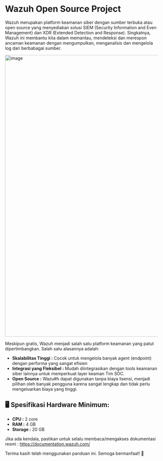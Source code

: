 # Wazuh Open Source Project 
Wazuh merupakan platform keamanan siber dengan sumber terbuka atau open source yang menyediakan solusi SIEM (Security Information and Even Management) dan XDR (Extended Detection and Response). Singkatnya, Wazuh ini membantu kita dalam memantau, mendeteksi dan merespon ancaman keamanan dengan mengumpulkan, menganalisis dan mengelola log dari berbabagai sumber. 

<img width="1855" height="929" alt="image" src="https://github.com/user-attachments/assets/c314373c-3223-445e-bbe3-ecb9a17917a3" />


Meskipun gratis, Wazuh menjadi salah satu platform keamanan yang patut dipertimbangkan. Salah satu alasannya adalah: 
- **Skalabilitas Tinggi :** Cocok untuk mengelola banyak agent (endpoint) dengan performa yang sangat efisien
- **Integrasi yang Fleksibel :** Mudah diintegrasikan dengan tools keamanan siber lainnya untuk memperkuat layer keaman Tim SOC.
- **Open Source :** Wazu#h dapat digunakan tanpa biaya lisensi, menjadi pilihan oleh banyak pengguna karena sangat lengkap dan tidak perlu mengeluarkan biaya yang tinggi.


## 🖥️ Spesifikasi Hardware Minimum:
- **CPU :** 2 core
- **RAM :** 4 GB
- **Storage :** 20 GB


Jika ada kendala, pastikan untuk selalu membaca/mengakses dokumentasi resmi : https://documentation.wazuh.com/

Terima kasih telah menggunakan panduan ini. Semoga bermanfaat! 🙌




